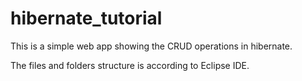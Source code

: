 # hibernate_tutorial
This is a simple web app showing the CRUD operations in hibernate.

The files and folders structure is according to Eclipse IDE.
